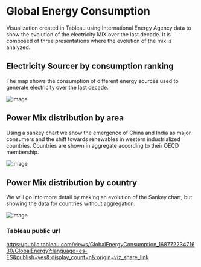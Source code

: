 # Global Energy Consumption
Visualization created in Tableau using International Energy Agency data to show the evolution of the electricity MIX over the last decade. It is composed of three presentations where the evolution of the mix is analyzed.

## Electricity Sourcer by consumption ranking
The map shows the consumption of different energy sources used to generate electricity over the last decade.

![image](https://github.com/chus73/global_energy_consumption/assets/32896958/7030cee6-2782-4c46-ad1c-6841619dd901)

## Power Mix distribution by area
Using a sankey chart we show the emergence of China and India as major consumers and the shift towards renewables in western industrialized countries. Countries are shown in aggregate according to their OECD membership.

![image](https://github.com/chus73/global_energy_consumption/assets/32896958/16487d5d-b719-4051-838f-968e76ba12b9)

## Power Mix distribution by country
We will go into more detail by making an evolution of the Sankey chart, but showing the data for countries without aggregation.

![image](https://github.com/chus73/global_energy_consumption/assets/32896958/a1094b27-20d1-4ae1-a6f0-9dde9d1a5ed1)

### Tableau public url

https://public.tableau.com/views/GlobalEnergyConsumption_16877223471630/GlobalEnergy?:language=es-ES&publish=yes&:display_count=n&:origin=viz_share_link

